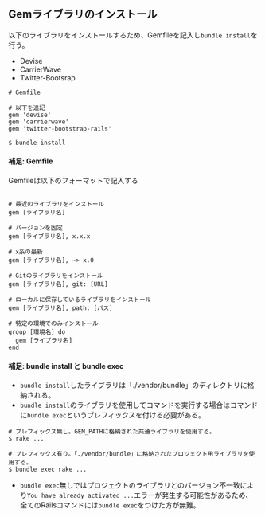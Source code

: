 ## Gemライブラリのインストール

以下のライブラリをインストールするため、Gemfileを記入し`bundle install`を行う。
- Devise
- CarrierWave
- Twitter-Bootsrap

```
# Gemfile

# 以下を追記
gem 'devise'
gem 'carrierwave'
gem 'twitter-bootstrap-rails'
```

```
$ bundle install
```

#### 補足: Gemfile

Gemfileは以下のフォーマットで記入する
```

# 最近のライブラリをインストール
gem [ライブラリ名]

# バージョンを固定
gem [ライブラリ名], x.x.x

# x系の最新
gem [ライブラリ名], ~> x.0

# Gitのライブラリをインストール
gem [ライブラリ名], git: [URL]

# ローカルに保存しているライブラリをインストール
gem [ライブラリ名], path: [パス]

# 特定の環境でのみインストール
group [環境名] do
  gem [ライブラリ名]
end

```

#### 補足: bundle install と bundle exec

- `bundle install`したライブラリは「./vendor/bundle」のディレクトリに格納される。
- `bundle install`のライブラリを使用してコマンドを実行する場合はコマンドに`bundle exec`というプレフィックスを付ける必要がある。

```
# プレフィックス無し。GEM_PATHに格納された共通ライブラリを使用する。
$ rake ...

# プレフィックス有り。「./vendor/bundle」に格納されたプロジェクト用ライブラリを使用する。
$ bundle exec rake ...

```

- `bundle exec`無しではプロジェクトのライブラリとのバージョン不一致により`You have already activated ...`エラーが発生する可能性があるため、全てのRailsコマンドには`bundle exec`をつけた方が無難。
